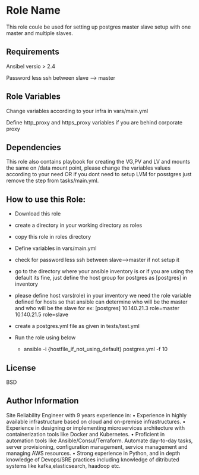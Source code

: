 Role Name
=========

This role coule be used for setting up postgres master slave setup with one master and multiple slaves.

Requirements
------------
Ansibel versio > 2.4

Password less ssh between slave --> master

Role Variables
--------------
Change variables according to your infra in vars/main.yml

Define http_proxy and https_proxy variables if you are behind corporate proxy

Dependencies
------------

This role also contains playbook for creating the VG,PV and LV and mounts the same on /data mount point, please change the variables values according to your need OR if you dont need to setup LVM for posstgres just remove the step from tasks/main.yml.

How to use this Role:
-----------------------
- Download this role
- create a directory in your working directory as roles
- copy this role in roles directory
- Define variables in vars/main.yml
- check for password less ssh between slave-->master if not setup it
- go to the directory where your ansible inventory is or if you are using the default its fine, just define the host group for postgres as [postgres] in inventory
- please define host vars(role) in your inventory we need the role variable defined for hosts so that ansible can determine who will be the master and who will be the slave for ex:
[postgres]
10.140.21.3 role=master
10.140.21.5 role=slave

- create a postgres.yml file as given in tests/test.yml
- Run the role using below
  - ansible -i {hostfile_if_not_using_default} postgres.yml -f 10

License
-------


BSD

Author Information
------------------
Site Reliability Engineer with 9 years experience in:
• Experience in highly available infrastructure based on cloud and on-premise infrastructures.
• Experience in designing or implementing microservices architecture with containerization tools like Docker and
Kubernetes.
• Proficient in automation tools like Ansible/Consul/Terraform. Automate day-to-day tasks, server provisioning,
configuration management, service management and managing AWS resources.
• Strong experience in Python, and in depth knowledge of Devops/SRE practices including knowledge of ditributed
systems like kafka,elasticsearch, haadoop etc. 
